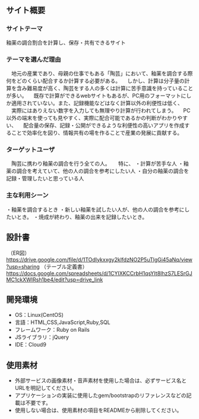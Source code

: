 # <!--glaze_mxing-->
​
## サイト概要
### サイトテーマ
釉薬の調合割合を計算し、保存・共有できるサイト
​
### テーマを選んだ理由
　地元の産業であり、母親の仕事でもある「陶芸」において、釉薬を調合する際何をどのくらい配合するか計算する必要がある。
　しかし、計算は分子量の計算を含み難易度が高く、陶芸をする人の多くは計算に苦手意識を持っていることが多い。
　既存で計算ができるwebサイトもあるが、PC用のフォーマットにしか適用されていない。また、記録機能などはなく計算以外の利便性は低く、
　実際にはありえない数字を入力しても無理やり計算が行われてしまう。
　PC以外の端末を使っても見やすく、実際に配合可能であるかの判断がわかりやすい、
　配合量の保存、記録・公開ができるような利便性の高いアプリを作成することで効率化を図り、情報共有の場を作ることで産業の発展に貢献する。
### ターゲットユーザ
​　陶芸に携わり釉薬の調合を行う全ての人。
　 特に、
 ・計算が苦手な人
 ・釉薬の調合を考えていて、他の人の調合を参考にしたい人
 ・自分の釉薬の調合を記録・管理したいと思っている人
### 主な利用シーン
​・釉薬を調合するとき
 ・新しい釉薬を試したい人が、他の人の調合を参考にしたいとき。
 ・焼成が終わり、釉薬の出来を記録したいとき。
## 設計書

​
（ER図）
https://drive.google.com/file/d/1TOdIykxxgy2klfdzNO2P5uTlgGi45aNq/view?usp=sharing
（テーブル定義書）
https://docs.google.com/spreadsheets/d/1CYIXKCCrbH1qsYIt8IhzS7LESrGJMC1ckXWIRsh1be4/edit?usp=drive_link

## 開発環境
- OS：Linux(CentOS)
- 言語：HTML,CSS,JavaScript,Ruby,SQL
- フレームワーク：Ruby on Rails
- JSライブラリ：jQuery
- IDE：Cloud9
​
## 使用素材
- 外部サービスの画像素材・音声素材を使用した場合は、必ずサービス名とURLを明記してください。
- アプリケーションの実装に使用したgem/bootstrapのリファレンスなどの記載は不要です。
- 使用しない場合は、使用素材の項目をREADMEから削除してください。